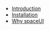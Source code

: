 * [Introduction](<Introduction 4538caf5.md>)
* [Installation](<Installation 2632cb9f.md>)
* [Why spaceUI](<Why spaceUI 629795db.md>)